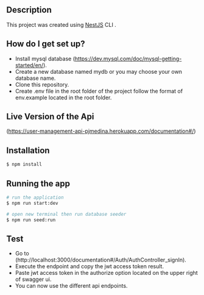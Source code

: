 ## Description

This project was created using [NestJS](https://github.com/nestjs/nest) CLI .

## How do I get set up?

- Install mysql database (https://dev.mysql.com/doc/mysql-getting-started/en/).
- Create a new database named mydb or you may choose your own database name.
- Clone this repository.
- Create .env file in the root folder of the project follow the format of env.example located in the root folder.

## Live Version of the Api

(https://user-management-api-pjmedina.herokuapp.com/documentation#/)

## Installation

```bash
$ npm install
```

## Running the app

```bash
# run the application
$ npm run start:dev

# open new terminal then run database seeder
$ npm run seed:run

```

## Test

- Go to (http://localhost:3000/documentation#/Auth/AuthController_signIn).
- Execute the endpoint and copy the jwt access token result.
- Paste jwt access token in the authorize option located on the upper right of swagger ui.
- You can now use the different api endpoints.
